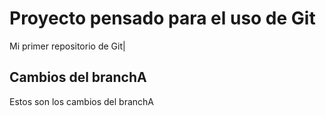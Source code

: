 # Proyecto pensado para el uso de Git
Mi primer repositorio de Git|

## Cambios del branchA

Estos son los cambios del branchA